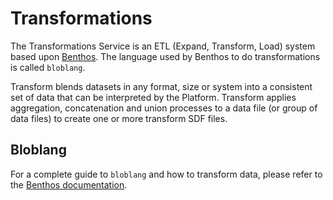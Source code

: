 # Transformations

The Transformations Service is an ETL (Expand, Transform, Load) system based upon [Benthos](https://www.benthos.dev/). The language used by Benthos to do transformations is called `bloblang`.

Transform blends datasets in any format, size or system into a consistent set of data that can be interpreted by the Platform. Transform applies aggregation, concatenation and union processes to a data file (or group of data files) to create one or more transform SDF files.

## Bloblang
For a complete guide to `bloblang` and how to transform data, please refer to the [Benthos documentation](https://www.benthos.dev/docs/guides/bloblang/about).